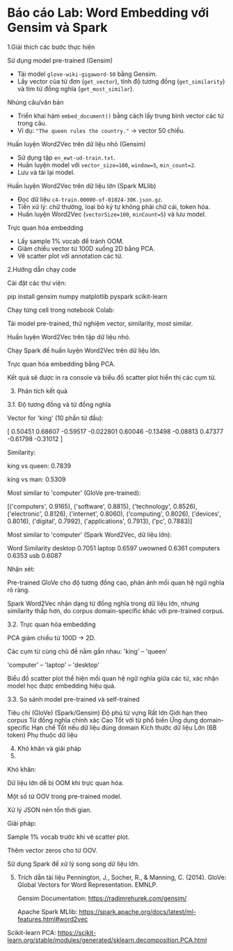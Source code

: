 # Báo cáo Lab: Word Embedding với Gensim và Spark

1.Giải thích các bước thực hiện

Sử dụng model pre-trained (Gensim)
   - Tải model `glove-wiki-gigaword-50` bằng Gensim.  
   - Lấy vector của từ đơn (`get_vector`), tính độ tương đồng (`get_similarity`) và tìm từ đồng nghĩa (`get_most_similar`).

Nhúng câu/văn bản 
   - Triển khai hàm `embed_document()` bằng cách lấy trung bình vector các từ trong câu.  
   - Ví dụ: `"The queen rules the country."` → vector 50 chiều.

Huấn luyện Word2Vec trên dữ liệu nhỏ (Gensim) 
   - Sử dụng tập `en_ewt-ud-train.txt`.  
   - Huấn luyện model với `vector_size=100`, `window=5`, `min_count=2`.  
   - Lưu và tải lại model.

Huấn luyện Word2Vec trên dữ liệu lớn (Spark MLlib)
   - Đọc dữ liệu `c4-train.00000-of-01024-30K.json.gz`.  
   - Tiền xử lý: chữ thường, loại bỏ ký tự không phải chữ cái, token hóa.  
   - Huấn luyện Word2Vec (`vectorSize=100`, `minCount=5`) và lưu model.

Trực quan hóa embedding  
   - Lấy sample 1% vocab để tránh OOM.  
   - Giảm chiều vector từ 100D xuống 2D bằng PCA.  
   - Vẽ scatter plot với annotation các từ.

2.Hướng dẫn chạy code

Cài đặt các thư viện:

pip install gensim numpy matplotlib pyspark scikit-learn

Chạy từng cell trong notebook Colab:

Tải model pre-trained, thử nghiệm vector, similarity, most similar.

Huấn luyện Word2Vec trên tập dữ liệu nhỏ.

Chạy Spark để huấn luyện Word2Vec trên dữ liệu lớn.

Trực quan hóa embedding bằng PCA.

Kết quả sẽ được in ra console và biểu đồ scatter plot hiển thị các cụm từ.


3. Phân tích kết quả


3.1. Độ tương đồng và từ đồng nghĩa

Vector for 'king' (10 phần tử đầu):

[ 0.50451 0.68607 -0.59517 -0.022801 0.60046 -0.13498 -0.08813 0.47377 -0.61798 -0.31012 ]

Similarity:

king vs queen: 0.7839

king vs man: 0.5309

Most similar to 'computer' (GloVe pre-trained):

[('computers', 0.9165), ('software', 0.8815), ('technology', 0.8526),
 ('electronic', 0.8126), ('internet', 0.8060), ('computing', 0.8026),
 ('devices', 0.8016), ('digital', 0.7992), ('applications', 0.7913), ('pc', 0.7883)]

Most similar to 'computer' (Spark Word2Vec, dữ liệu lớn):

Word	       Similarity
desktop      	0.7051
laptop      	0.6597
uwowned      	0.6361
computers   	0.6353
usb	         0.6087

Nhận xét:

   Pre-trained GloVe cho độ tương đồng cao, phản ánh mối quan hệ ngữ nghĩa rõ ràng.

   Spark Word2Vec nhận dạng từ đồng nghĩa trong dữ liệu lớn, nhưng similarity thấp hơn, do corpus domain-specific khác với pre-trained corpus.

3.2. Trực quan hóa embedding

   PCA giảm chiều từ 100D → 2D.

Các cụm từ cùng chủ đề nằm gần nhau:
   'king' – 'queen'

   'computer' – 'laptop' – 'desktop'

   Biểu đồ scatter plot thể hiện mối quan hệ ngữ nghĩa giữa các từ, xác nhận model học được embedding hiệu quả.

3.3. So sánh model pre-trained và self-trained

Tiêu chí	                  (GloVe)	                 (Spark/Gensim)
Độ phủ từ vựng	            Rất lớn	               Giới hạn theo corpus
Từ đồng nghĩa chính xác   	Cao	                  Tốt với từ phổ biến
Ứng dụng domain-specific	Hạn chế	               Tốt nếu dữ liệu đúng domain
Kích thước dữ liệu	      Lớn (6B token)	         Phụ thuộc dữ liệu

4. Khó khăn và giải pháp
5. 
Khó khăn:

   Dữ liệu lớn dễ bị OOM khi trực quan hóa.

   Một số từ OOV trong pre-trained model.

   Xử lý JSON nén tốn thời gian.

Giải pháp:

   Sample 1% vocab trước khi vẽ scatter plot.

   Thêm vector zeros cho từ OOV.

   Sử dụng Spark để xử lý song song dữ liệu lớn.

5. Trích dẫn tài liệu
   Pennington, J., Socher, R., & Manning, C. (2014). GloVe: Global Vectors for Word Representation. EMNLP.

   Gensim Documentation: https://radimrehurek.com/gensim/

   Apache Spark MLlib: https://spark.apache.org/docs/latest/ml-features.html#word2vec

Scikit-learn PCA: https://scikit-learn.org/stable/modules/generated/sklearn.decomposition.PCA.html

